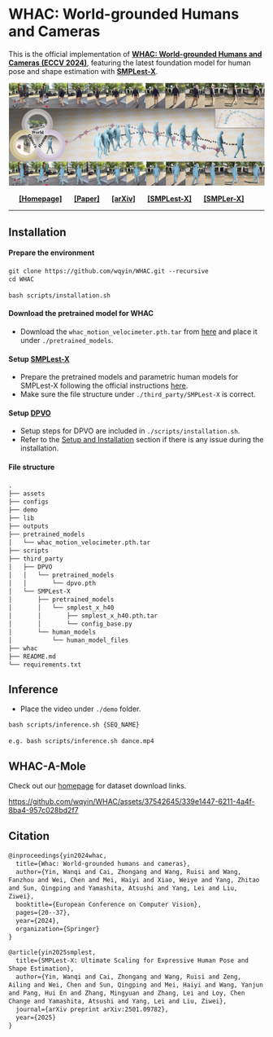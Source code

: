 # WHAC: World-grounded Humans and Cameras

This is the official implementation of [**WHAC: World-grounded Humans and Cameras (ECCV 2024)**](https://eccv.ecva.net/virtual/2024/poster/1710), featuring the latest foundation model for human pose and shape estimation with [**SMPLest-X**](https://arxiv.org/abs/2501.09782).

![Teaser](./assets/whac_teaser.jpg)

<div align="center">
    <a href="https://wqyin.github.io/projects/WHAC/" class="button"><b>[Homepage]</b></a> &nbsp;&nbsp;&nbsp;&nbsp;
    <a href="https://www.ecva.net/papers/eccv_2024/papers_ECCV/papers/04945.pdf" class="button"><b>[Paper]</b></a> &nbsp;&nbsp;&nbsp;&nbsp;
    <a href="https://arxiv.org/abs/2403.12959" class="button"><b>[arXiv]</b></a> &nbsp;&nbsp;&nbsp;&nbsp;
    <a href="https://github.com/wqyin/SMPLest-X" class="button"><b>[SMPLest-X]</b></a> &nbsp;&nbsp;&nbsp;&nbsp;
    <a href="https://github.com/caizhongang/SMPLer-X" class="button"><b>[SMPLer-X]</b></a> &nbsp;&nbsp;&nbsp;&nbsp;
</div>

---
## Installation

#### **Prepare the environment**

```
git clone https://github.com/wqyin/WHAC.git --recursive
cd WHAC

bash scripts/installation.sh
```
#### **Download the pretrained model for WHAC**
- Download the `whac_motion_velocimeter.pth.tar` from [here](https://drive.google.com/file/d/1FoDZlElyWLhDNNJhmGfpypvpD3BOR7na/view?usp=sharing) and place it under `./pretrained_models`.
#### **Setup [SMPLest-X](https://github.com/wqyin/SMPLest-X)**
- Prepare the pretrained models and parametric human models for SMPLest-X following the official instructions [here](https://github.com/wqyin/SMPLest-X?tab=readme-ov-file#preparation). 
- Make sure the file structure under `./third_party/SMPLest-X` is correct.
#### **Setup [DPVO](https://github.com/princeton-vl/DPVO)**
- Setup steps for DPVO are included in `./scripts/installation.sh`. 
- Refer to the [Setup and Installation](https://github.com/princeton-vl/DPVO?tab=readme-ov-file#setup-and-installation) section if there is any issue during the installation.

#### **File structure**
```
.
├── assets
├── configs
├── demo
├── lib
├── outputs
├── pretrained_models
│   └── whac_motion_velocimeter.pth.tar 
├── scripts
├── third_party
│   ├── DPVO
│   │   └── pretrained_models
│   │       └── dpvo.pth
│   └── SMPLest-X
│       ├── pretrained_models
│       │   └── smplest_x_h40
│       │       ├── smplest_x_h40.pth.tar
│       │       └── config_base.py
│       └── human_models
│           └── human_model_files
├── whac
├── README.md
└── requirements.txt
```

## Inference
- Place the video under `./demo` folder.
```
bash scripts/inference.sh {SEQ_NAME}

e.g. bash scripts/inference.sh dance.mp4
```

## WHAC-A-Mole
Check out our [homepage](https://wqyin.github.io/projects/WHAC/) for dataset download links.

https://github.com/wqyin/WHAC/assets/37542645/339e1447-6211-4a4f-8ba4-957c028bd2f7


## Citation
```text
@inproceedings{yin2024whac,
  title={Whac: World-grounded humans and cameras},
  author={Yin, Wanqi and Cai, Zhongang and Wang, Ruisi and Wang, Fanzhou and Wei, Chen and Mei, Haiyi and Xiao, Weiye and Yang, Zhitao and Sun, Qingping and Yamashita, Atsushi and Yang, Lei and Liu, Ziwei},
  booktitle={European Conference on Computer Vision},
  pages={20--37},
  year={2024},
  organization={Springer}
}
```
```text
@article{yin2025smplest,
  title={SMPLest-X: Ultimate Scaling for Expressive Human Pose and Shape Estimation},
  author={Yin, Wanqi and Cai, Zhongang and Wang, Ruisi and Zeng, Ailing and Wei, Chen and Sun, Qingping and Mei, Haiyi and Wang, Yanjun and Pang, Hui En and Zhang, Mingyuan and Zhang, Lei and Loy, Chen Change and Yamashita, Atsushi and Yang, Lei and Liu, Ziwei},
  journal={arXiv preprint arXiv:2501.09782},
  year={2025}
}
```
